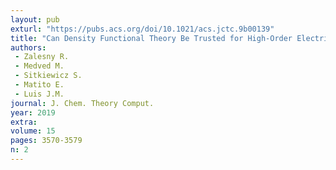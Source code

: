 ```yaml
---
layout: pub
exturl: "https://pubs.acs.org/doi/10.1021/acs.jctc.9b00139"
title: "Can Density Functional Theory Be Trusted for High-Order Electric Properties? The Case of Hydrogen-Bonded Complexes"
authors:
 - Zalesny R.
 - Medved M.
 - Sitkiewicz S.
 - Matito E.
 - Luis J.M.
journal: J. Chem. Theory Comput.
year: 2019
extra: 
volume: 15
pages: 3570-3579
n: 2
---
```

